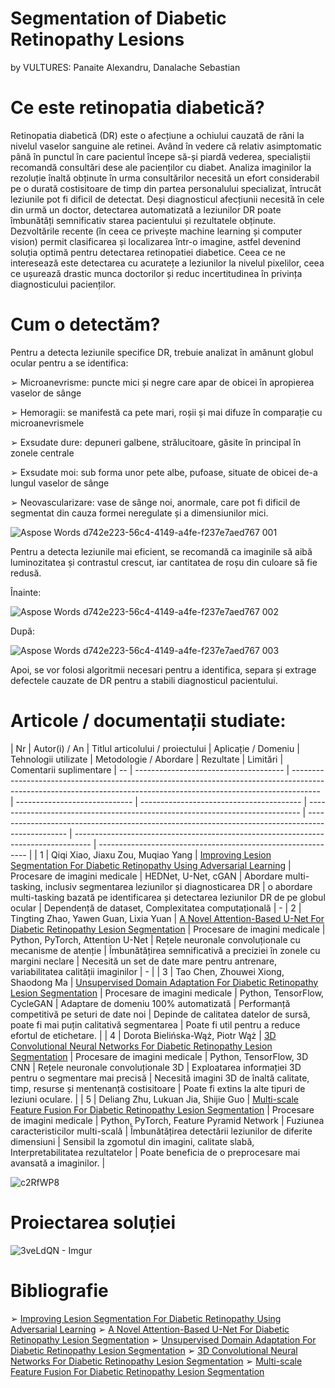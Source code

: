 # Segmentation of Diabetic Retinopathy Lesions 
 by VULTURES: Panaite Alexandru, Danalache Sebastian

# Ce este retinopatia diabetică?
Retinopatia diabetică (DR) este o afecțiune a ochiului cauzată de răni la nivelul vaselor sanguine ale retinei. Având în vedere că relativ asimptomatic până în punctul în care pacientul începe să-și piardă vederea, specialiștii recomandă consultări dese ale pacienților cu diabet. Analiza imaginilor la rezoluție înaltă obținute în urma consultărilor necesită un efort considerabil pe o durată costisitoare de timp din partea personalului specializat, întrucât leziunile pot fi dificil de detectat. Deși diagnosticul afecțiunii necesită în cele din urmă un doctor, detectarea automatizată a leziunilor DR poate îmbunătăți semnificativ starea pacientului și rezultatele obținute. Dezvoltările recente (în ceea ce privește machine learning și computer vision) permit clasificarea și localizarea într-o imagine, astfel devenind soluția optimă pentru detectarea retinopatiei diabetice. Ceea ce ne interesează este detectarea cu acuratețe a leziunilor la nivelul pixelilor, ceea ce ușurează drastic munca doctorilor și reduc incertitudinea în privința diagnosticului pacienților.


# Cum o detectăm?

Pentru a detecta leziunile specifice DR, trebuie analizat în amănunt globul ocular pentru a se identifica:

➢ Microanevrisme: puncte mici și negre care apar de obicei în apropierea vaselor de sânge 

➢ Hemoragii: se manifestă ca pete mari, roșii și mai difuze în comparație cu microanevrismele 

➢ Exsudate dure: depuneri galbene, strălucitoare, găsite în principal în zonele centrale 

➢ Exsudate moi: sub forma unor pete albe, pufoase, situate de obicei de-a lungul vaselor de sânge 

➢ Neovascularizare: vase de sânge noi, anormale, care pot fi dificil de segmentat din cauza formei neregulate și a dimensiunilor mici.

![Aspose Words d742e223-56c4-4149-a4fe-f237e7aed767 001](https://github.com/user-attachments/assets/82bae987-8a91-457a-82e5-a7ee8b350e58)

Pentru a detecta leziunile mai eficient, se recomandă ca imaginile să aibă luminozitatea și contrastul crescut, iar cantitatea de roșu din culoare să fie redusă.

Înainte:

![Aspose Words d742e223-56c4-4149-a4fe-f237e7aed767 002](https://github.com/user-attachments/assets/2429763d-c379-4b9f-8882-3ab8a0c204ec)

După:

![Aspose Words d742e223-56c4-4149-a4fe-f237e7aed767 003](https://github.com/user-attachments/assets/9c11e156-d09f-49b7-8d0f-eda83e2b5d85)

Apoi, se vor folosi algoritmii necesari pentru a identifica, separa și extrage defectele cauzate de DR pentru a stabili diagnosticul pacientului.

# Articole / documentații studiate:

| Nr | Autor(i) / An | Titlul articolului / proiectului | Aplicație / Domeniu | Tehnologii utilizate | Metodologie / Abordare | Rezultate | Limitări | Comentarii suplimentare | -- | ------------------------------------- | ------------------------------------------------------------------------------------------------------------------------------------------------------------------- | ----------------------------- | ---------------------------------------- | ---------------------------------------------------------------------------- | ------------------------------------------------------------------------------------------------ | ---------------------------------------------------------------------------------- | ------------------------------------------------------------ |
| 1  | Qiqi Xiao, Jiaxu Zou, Muqiao Yang     | [Improving Lesion Segmentation For Diabetic Retinopathy Using Adversarial Learning](https://arxiv.org/pdf/2007.13854v1)                                             | Procesare de imagini medicale | HEDNet, U-Net, cGAN | Abordare multi-tasking, inclusiv segmentarea leziunilor și diagnosticarea DR | o abordare multi-tasking bazată pe identificarea și detectarea leziunilor DR de pe globul ocular | Dependență de dataset, Complexitatea computațională | \- | 2 | Tingting Zhao, Yawen Guan, Lixia Yuan | [A Novel Attention-Based U-Net For Diabetic Retinopathy Lesion Segmentation](https://www.frontiersin.org/journals/medicine/articles/10.3389/fmed.2023.1309795/full) | Procesare de imagini medicale | Python, PyTorch, Attention U-Net         | Rețele neuronale convoluționale cu mecanisme de atenție                      | Îmbunătățirea semnificativă a preciziei în zonele cu margini neclare                             | Necesită un set de date mare pentru antrenare, variabilitatea calității imaginilor | \-                                                           |
| 3  | Tao Chen, Zhouwei Xiong, Shaodong Ma  | [Unsupervised Domain Adaptation For Diabetic Retinopathy Lesion Segmentation](https://pmc.ncbi.nlm.nih.gov/articles/PMC11130363/)                                   | Procesare de imagini medicale | Python, TensorFlow, CycleGAN             | Adaptare de domeniu 100% automatizată                                        | Performanță competitivă pe seturi de date noi                                                    | Depinde de calitatea datelor de sursă, poate fi mai puțin calitativă segmentarea   | Poate fi util pentru a reduce efortul de etichetare.         |
| 4  | Dorota Bielińska-Wąż, Piotr Wąż       | [3D Convolutional Neural Networks For Diabetic Retinopathy Lesion Segmentation](https://www.mdpi.com/2075-4426/12/9/1454)                                           | Procesare de imagini medicale | Python, TensorFlow, 3D CNN               | Rețele neuronale convoluționale 3D                                           | Exploatarea informației 3D pentru o segmentare mai precisă                                       | Necesită imagini 3D de înaltă calitate, timp, resurse și mentenanță costisitoare   | Poate fi extins la alte tipuri de leziuni oculare.           |
| 5  | Deliang Zhu, Lukuan Jia, Shijie Guo   | [Multi-scale Feature Fusion For Diabetic Retinopathy Lesion Segmentation](https://pmc.ncbi.nlm.nih.gov/articles/PMC9777401/)                                        | Procesare de imagini medicale | Python, PyTorch, Feature Pyramid Network | Fuziunea caracteristicilor multi-scală                                       | Îmbunătățirea detectării leziunilor de diferite dimensiuni                                       | Sensibil la zgomotul din imagini, calitate slabă, Interpretabilitatea rezultatelor | Poate beneficia de o preprocesare mai avansată a imaginilor. |




![c2RfWP8](https://github.com/user-attachments/assets/ed9ea5fc-58a8-4692-ac68-9784ccc73993)

# Proiectarea soluției

![3veLdQN - Imgur](https://github.com/user-attachments/assets/911afdf6-9308-4568-82e8-06edd8746ae9)

# Bibliografie 

 ➢ [Improving Lesion Segmentation For Diabetic Retinopathy Using Adversarial Learning](https://arxiv.org/pdf/2007.13854v1)
➢ [A Novel Attention-Based U-Net For Diabetic Retinopathy Lesion Segmentation](https://www.frontiersin.org/journals/medicine/articles/10.3389/fmed.2023.1309795/full)
➢ [Unsupervised Domain Adaptation For Diabetic Retinopathy Lesion Segmentation](https://pmc.ncbi.nlm.nih.gov/articles/PMC11130363/)
➢ [3D Convolutional Neural Networks For Diabetic Retinopathy Lesion Segmentation](https://www.mdpi.com/2075-4426/12/9/1454)
➢ [Multi-scale Feature Fusion For Diabetic Retinopathy Lesion Segmentation](https://pmc.ncbi.nlm.nih.gov/articles/PMC9777401/)


